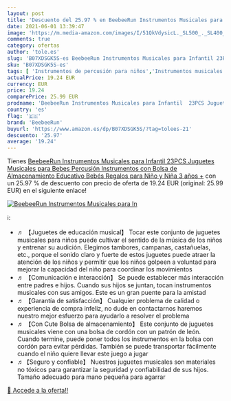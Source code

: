 ```yaml
---
layout: post
title: 'Descuento del 25.97 % en BeebeeRun Instrumentos Musicales para In'
date: 2021-06-01 13:39:47
image: 'https://m.media-amazon.com/images/I/51QkVdysicL._SL500_._SL400_.jpg'
comments: true
category: ofertas
author: 'tole.es'
slug: 'B07XDSGK5S-es BeebeeRun Instrumentos Musicales para Infantil 23PCS...'
sku: 'B07XDSGK5S-es'
tags: [ 'Instrumentos de percusión para niños','Instrumentos musicales para niños','Juguetes','Juguetes y juegos','beebeerun','juguetes', ]
actualPrice: 19.24 EUR
currency: EUR
price: 19.24
comparePrice: 25.99 EUR
prodname: 'BeebeeRun Instrumentos Musicales para Infantil  23PCS Juguetes Musicales para Bebes  Percusión Instrumentos con Bolsa de Almacenamiento Educativo Bebés Regalos para Niño y Niña 3 años +'
country: 'es'
flag: '🇪🇸'
brand: 'BeebeeRun'
buyurl: 'https://www.amazon.es/dp/B07XDSGK5S/?tag=tolees-21'
descuento: '25.97'
average: '19.24'
---
```


Tienes [BeebeeRun Instrumentos Musicales para Infantil  23PCS Juguetes Musicales para Bebes  Percusión Instrumentos con Bolsa de Almacenamiento Educativo Bebés Regalos para Niño y Niña 3 años +](https://www.amazon.es/dp/B07XDSGK5S/?tag=tolees-21) con un 25.97 % de descuento con precio de oferta de 19.24 EUR (original: 25.99 EUR) en el siguiente enlace!

[![BeebeeRun Instrumentos Musicales para In](https://m.media-amazon.com/images/I/51QkVdysicL._SL500_._SL400_.jpg)](https://www.amazon.es/dp/B07XDSGK5S/?tag=tolees-21)

ℹ️:

- ♬ 【Juguetes de educación musical】 Tocar este conjunto de juguetes musicales para niños puede cultivar el sentido de la música de los niños y entrenar su audición. Elegimos tambores, campanas, castañuelas, etc., porque el sonido claro y fuerte de estos juguetes puede atraer la atención de los niños y permitir que los niños golpeen a voluntad para mejorar la capacidad del niño para coordinar los movimientos
- ♬ 【Comunicación e interacción】 Se puede establecer más interacción entre padres e hijos. Cuando sus hijos se juntan, tocan instrumentos musicales con sus amigos. Este es un gran puente para la amistad
- ♬ 【Garantía de satisfacción】 Cualquier problema de calidad o experiencia de compra infeliz, no dude en contactarnos haremos nuestro mejor esfuerzo para ayudarlo a resolver el problema
- ♬ 【Con Cute Bolsa de almacenamiento】 Este conjunto de juguetes musicales viene con una bolsa de cordón con un patrón de león. Cuando termine, puede poner todos los instrumentos en la bolsa con cordón para evitar pérdidas. También se puede transportar fácilmente cuando el niño quiere llevar este juego a jugar
- ♬【Seguro y confiable】 Nuestros juguetes musicales son materiales no tóxicos para garantizar la seguridad y confiabilidad de sus hijos. Tamaño adecuado para mano pequeña para agarrar

[🛒 Accede a la oferta!!](https://www.amazon.es/dp/B07XDSGK5S/?tag=tolees-21)
